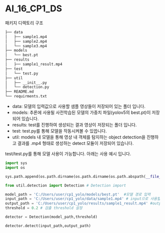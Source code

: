 # AI_16_CP1_DS

패키지 디렉토리 구조 

```bash
├── data
│   ├── sample1.mp4
│   ├── sample2.mp4
│   └── sample3.mp4
├── models
│   └── best.pt
├── results
│   ├── sample1_result.mp4
├── test
│   └── test.py
├── util
│   ├── __init__.py
│   └── detection.py
├── README.md
└── requirments.txt
``` 

- data: 모델의 입력값으로 사용할 샘플 영상들이 저장되어 있는 폴더 입니다. 
- models: 추론에 사용될 사전학습된 모델의 가중치 파일(yolov5의 best.pt)이 저장되어 있습니다. 
- results: test를 진행하여 생성되는 결과 영상이 저장되는 폴더 입니다. 
- test: test.py를 통해 모델을 작동시켜볼 수 있씁니다. 
- util: models 내 모델을 통해 영상 내 객체를 탐지하는 object detection을 진행하고 결과를 .mp4 형태로 생성하는 detect 모듈이 저장되어 있습니다.

test/test.py를 통해 모델 사용이 가능합니다. 
아래는 사용 예시 입니다. 
```python
import sys
import os

sys.path.append(os.path.dirname(os.path.dirname(os.path.abspath(__file__))))

from util.detection import Detection # Detection import 

model_path = 'C:/Users/user/cp1_yolo/models/best.pt'  #모델 경로 입력
input_path = 'C:/Users/user/cp1_yolo/data/sample1.mp4' # input으로 사용할 영상 경로 입력 
output_path = 'C:/Users/user/cp1_yolo/results/sample1_result.mp4' #output 영상이 저장될 경로 입력 
threshold = 0.2 # 검출 threshold 설정

detector = Detection(model_path,threshold)

detector.detect(input_path,output_path)
```
